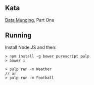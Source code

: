 ## Kata
[Data Munging][0], Part One

## Running

Install Node.JS and then:

```
> npm install -g bower purescript pulp
> bower i

> pulp run -m Weather
// or
> pulp run -m Football
```


 [0]: http://codekata.com/kata/kata04-data-munging/